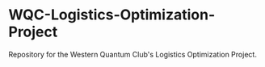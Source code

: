 # WQC-Logistics-Optimization-Project
Repository for the Western Quantum Club's Logistics Optimization Project.
